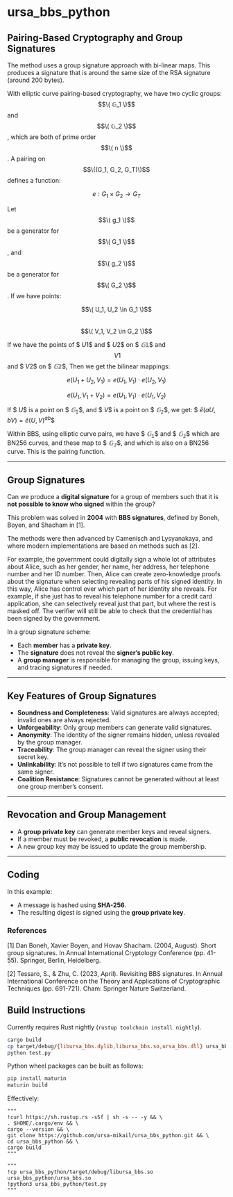 # ursa_bbs_python

## Pairing-Based Cryptography and Group Signatures

The method uses a group signature approach with bi-linear maps. This produces a signature that is around the same size of the RSA signature (around 200 bytes). 

With elliptic curve pairing-based cryptography, we have two cyclic groups: $$\( 𝔾_1 \)$$ and $$\( 𝔾_2 \)$$, which are both of prime order $$\( n \)$$. A pairing on $$\((G_1, G_2, G_T)\)$$ defines a function:

$$
e : G_1 \times G_2 \rightarrow G_T
$$

Let $$\( g_1 \)$$ be a generator for $$\( G_1 \)$$, and $$\( g_2 \)$$ be a generator for $$\( G_2 \)$$. If we have points:

$$\( U_1, U_2 \in G_1 \)$$  
$$\( V_1, V_2 \in G_2 \)$$

If we have the points of $$\ U1 \$$ and $$\ U2 \$$ on $$\ 𝔾𝟙 \$$ and $$\ V1 $$ and $$\ V2 \$$ on $$\ 𝔾𝟚 \$$, Then we get the bilinear mappings:

$$
e(U_1 + U_2, V_1) = e(U_1, V_1) \cdot e(U_2, V_1)
$$

$$
e(U_1, V_1 + V_2) = e(U_1, V_1) \cdot e(U_1, V_2)
$$

If $$\ U \$$ is a point on $$\ 𝔾_𝟙 \$$, and $$\ V \$$ is a point on $$\ 𝔾_𝟚 \$$, we get:
$$\ ê (aU,bV) = ê (U,V)^{ab} \$$ 

Within BBS, using elliptic curve pairs, we have $$\ 𝔾_𝟙 \$$ and $$\ 𝔾_𝟚 \$$ which are BN256 curves, and these map to $$\ 𝔾_𝕋 \$$, and which is also on a BN256 curve. This is the pairing function.

---

## Group Signatures

Can we produce a **digital signature** for a group of members such that it is **not possible to know who signed** within the group?

This problem was solved in **2004** with **BBS signatures**, defined by Boneh, Boyen, and Shacham in [1].

The methods were then advanced by Camenisch and Lysyanakaya, and where modern implementations are based on methods such as [2].

For example, the government could digitally sign a whole lot of attributes about Alice, such as her gender, her name, her address, her telephone number and her ID number. Then, Alice can create zero-knowledge proofs about the signature when selecting revealing parts of his signed identity. In this way, Alice has control over which part of her identity she reveals. For example, if she just has to reveal his telephone number for a credit card application, she can selectively reveal just that part, but where the rest is masked off. The verifier will still be able to check that the credential has been signed by the government.



In a group signature scheme:

- Each **member** has a **private key**.
- The **signature** does not reveal the **signer’s public key**.
- A **group manager** is responsible for managing the group, issuing keys, and tracing signatures if needed.

---

## Key Features of Group Signatures

- **Soundness and Completeness**: Valid signatures are always accepted; invalid ones are always rejected.
- **Unforgeability**: Only group members can generate valid signatures.
- **Anonymity**: The identity of the signer remains hidden, unless revealed by the group manager.
- **Traceability**: The group manager can reveal the signer using their secret key.
- **Unlinkability**: It’s not possible to tell if two signatures came from the same signer.
- **Coalition Resistance**: Signatures cannot be generated without at least one group member’s consent.

---

## Revocation and Group Management

- A **group private key** can generate member keys and reveal signers.
- If a member must be revoked, a **public revocation** is made.
- A new group key may be issued to update the group membership.

---

## Coding

In this example:

- A message is hashed using **SHA-256**.
- The resulting digest is signed using the **group private key**.

### References

[1] Dan Boneh, Xavier Boyen, and Hovav Shacham. (2004, August). Short group signatures. In Annual International Cryptology Conference (pp. 41-55). Springer, Berlin, Heidelberg.

[2] Tessaro, S., & Zhu, C. (2023, April). Revisiting BBS signatures. In Annual International Conference on the Theory and Applications of Cryptographic Techniques (pp. 691-721). Cham: Springer Nature Switzerland.

## Build Instructions

Currently requires Rust nightly (`rustup toolchain install nightly`).

```sh
cargo build
cp target/debug/{libursa_bbs.dylib,libursa_bbs.so,ursa_bbs.dll} ursa_bbs.so
python test.py
```

Python wheel packages can be built as follows:

```sh
pip install maturin
maturin build
```

Effectively:
```
"""
!curl https://sh.rustup.rs -sSf | sh -s -- -y && \
. $HOME/.cargo/env && \
cargo --version && \
git clone https://github.com/ursa-mikail/ursa_bbs_python.git && \
cd ursa_bbs_python && \
cargo build
"""

"""
!cp ursa_bbs_python/target/debug/libursa_bbs.so ursa_bbs_python/ursa_bbs.so
!python3 ursa_bbs_python/test.py
"""
```
